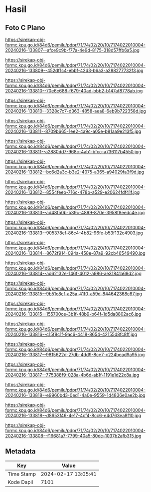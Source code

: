 # Hasil

## Foto C Plano

https://sirekap-obj-formc.kpu.go.id/84d6/pemilu/pdpr/71/74/02/20/10/7174022010004-20240216-133807--afce9c9b-f77a-4e9d-8175-318d57ffb6a5.jpg

https://sirekap-obj-formc.kpu.go.id/84d6/pemilu/pdpr/71/74/02/20/10/7174022010004-20240216-133809--452df1c4-ebbf-42d3-b6a3-a288277732f3.jpg

https://sirekap-obj-formc.kpu.go.id/84d6/pemilu/pdpr/71/74/02/20/10/7174022010004-20240216-133810--70e6c688-f679-40ad-bbb2-b147af8778ab.jpg

https://sirekap-obj-formc.kpu.go.id/84d6/pemilu/pdpr/71/74/02/20/10/7174022010004-20240216-133810--3328c7c7-d363-4858-aea8-6eb9b722358d.jpg

https://sirekap-obj-formc.kpu.go.id/84d6/pemilu/pdpr/71/74/02/20/10/7174022010004-20240216-133811--8709b665-1ee2-4a9c-a05e-b81aa9e213f5.jpg

https://sirekap-obj-formc.kpu.go.id/84d6/pemilu/pdpr/71/74/02/20/10/7174022010004-20240216-133811--a2880dd7-968c-4ab1-bfcc-a736117b4550.jpg

https://sirekap-obj-formc.kpu.go.id/84d6/pemilu/pdpr/71/74/02/20/10/7174022010004-20240216-133812--bc6d2a3c-b3e2-4075-a365-a94029fa3f9d.jpg

https://sirekap-obj-formc.kpu.go.id/84d6/pemilu/pdpr/71/74/02/20/10/7174022010004-20240216-133812--8554feeb-716c-478b-a529-e20624fdf41f.jpg

https://sirekap-obj-formc.kpu.go.id/84d6/pemilu/pdpr/71/74/02/20/10/7174022010004-20240216-133813--ad48f50b-b39c-4899-870e-3958f8eedc4e.jpg

https://sirekap-obj-formc.kpu.go.id/84d6/pemilu/pdpr/71/74/02/20/10/7174022010004-20240216-133813--905378ef-86c4-4b82-96fe-b53f132c4903.jpg

https://sirekap-obj-formc.kpu.go.id/84d6/pemilu/pdpr/71/74/02/20/10/7174022010004-20240216-133814--8672f914-094a-458e-87a9-92cb46549490.jpg

https://sirekap-obj-formc.kpu.go.id/84d6/pemilu/pdpr/71/74/02/20/10/7174022010004-20240216-133814--ad62132e-146f-4012-a986-ae31841a69d2.jpg

https://sirekap-obj-formc.kpu.go.id/84d6/pemilu/pdpr/71/74/02/20/10/7174022010004-20240216-133815--9b51c8cf-a25a-41f0-a59d-844642368c87.jpg

https://sirekap-obj-formc.kpu.go.id/84d6/pemilu/pdpr/71/74/02/20/10/7174022010004-20240216-133815--155700ce-3b1f-48b9-b64f-1d5da8802ac6.jpg

https://sirekap-obj-formc.kpu.go.id/84d6/pemilu/pdpr/71/74/02/20/10/7174022010004-20240216-133816--c15f8c1f-9ac6-4418-8654-42155d8fc8ff.jpg

https://sirekap-obj-formc.kpu.go.id/84d6/pemilu/pdpr/71/74/02/20/10/7174022010004-20240216-133817--9815622d-27db-4dd9-8ce7-c224bead9a95.jpg

https://sirekap-obj-formc.kpu.go.id/84d6/pemilu/pdpr/71/74/02/20/10/7174022010004-20240216-133817--775388f9-028a-4b6d-ab1f-1191e1d22c8a.jpg

https://sirekap-obj-formc.kpu.go.id/84d6/pemilu/pdpr/71/74/02/20/10/7174022010004-20240216-133818--e9960bd3-0ed1-4a0e-9559-1d4836e0ae2b.jpg

https://sirekap-obj-formc.kpu.go.id/84d6/pemilu/pdpr/71/74/02/20/10/7174022010004-20240216-133818--d8653f46-4e17-4cf4-8cc6-e4d763ea8f10.jpg

https://sirekap-obj-formc.kpu.go.id/84d6/pemilu/pdpr/71/74/02/20/10/7174022010004-20240216-133808--f16681a7-7799-40a5-80dc-1037b2afb315.jpg


## Metadata

| Key        | Value               |
| ---------- | ------------------- |
| Time Stamp | 2024-02-17 13:05:41 |
| Kode Dapil | 7101                |



